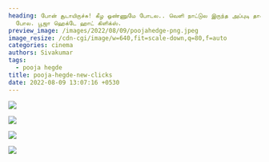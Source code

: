 ```yaml
---
heading: போன் சூடாயிருச்சு! கீழ ஒண்ணுமே போடல.. வெளி நாட்டுல இருந்த அப்புடி தான்
  போல. பூஜா ஹெக்டே ஹாட் கிளிக்ஸ்.
preview_image: /images/2022/08/09/poojahedge-png.jpeg
image_resize: /cdn-cgi/image/w=640,fit=scale-down,q=80,f=auto
categories: cinema
authors: Sivakumar
tags:
  - pooja hegde
title: pooja-hegde-new-clicks
date: 2022-08-09 13:07:16 +0530
---
```

![](/images/2022/08/09/poojahegde.jpeg)

![](/images/2022/08/09/poojahegde2.jpeg)

![](/images/2022/08/09/poojahegde4.jpeg)

![](/images/2022/08/09/poojahegde6.jpeg)
